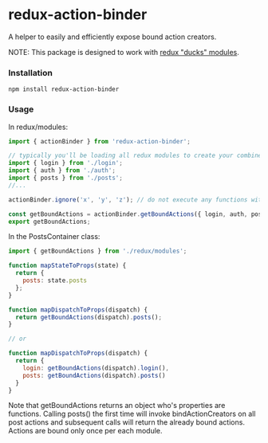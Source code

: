 # redux-action-binder
A helper to easily and efficiently expose bound action creators.

NOTE: This package is designed to work with [redux "ducks" modules](https://github.com/erikras/ducks-modular-redux).

### Installation
```
npm install redux-action-binder
```

### Usage

In redux/modules:

```javascript
import { actionBinder } from 'redux-action-binder';

// typically you'll be loading all redux modules to create your combined reducer:
import { login } from './login';
import { auth } from './auth';
import { posts } from './posts';
//...

actionBinder.ignore('x', 'y', 'z'); // do not execute any functions with these names

const getBoundActions = actionBinder.getBoundActions({ login, auth, posts });
export getBoundActions;
```

In the PostsContainer class:
```javascript
import { getBoundActions } from './redux/modules';

function mapStateToProps(state) {
  return {
    posts: state.posts
  };
}

function mapDispatchToProps(dispatch) {
  return getBoundActions(dispatch).posts();
}

// or

function mapDispatchToProps(dispatch) {
  return {
    login: getBoundActions(dispatch).login(),
    posts: getBoundActions(dispatch).posts()
  }  
}
```
Note that getBoundActions returns an object who's properties are functions. Calling
posts() the first time will invoke bindActionCreators on all post actions and subsequent
calls will return the already bound actions. Actions are bound only once per each module.
